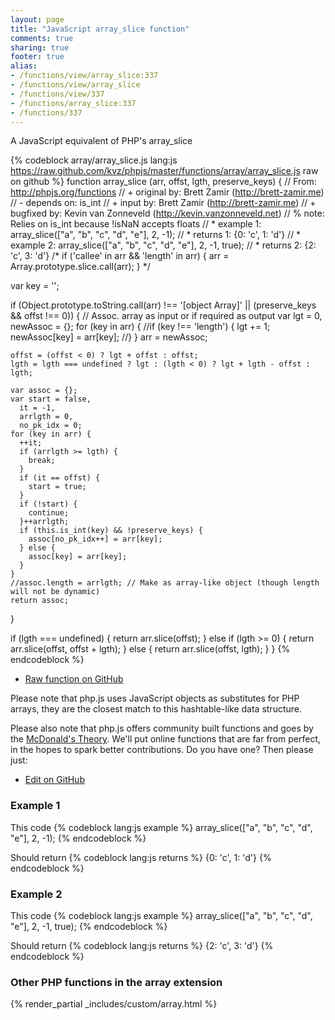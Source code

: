 ```yaml
---
layout: page
title: "JavaScript array_slice function"
comments: true
sharing: true
footer: true
alias:
- /functions/view/array_slice:337
- /functions/view/array_slice
- /functions/view/337
- /functions/array_slice:337
- /functions/337
---
```

<!-- Generated by Rakefile:build -->
A JavaScript equivalent of PHP's array_slice

{% codeblock array/array_slice.js lang:js https://raw.github.com/kvz/phpjs/master/functions/array/array_slice.js raw on github %}
function array_slice (arr, offst, lgth, preserve_keys) {
  // From: http://phpjs.org/functions
  // +   original by: Brett Zamir (http://brett-zamir.me)
  // -    depends on: is_int
  // +      input by: Brett Zamir (http://brett-zamir.me)
  // +   bugfixed by: Kevin van Zonneveld (http://kevin.vanzonneveld.net)
  // %          note: Relies on is_int because !isNaN accepts floats
  // *     example 1: array_slice(["a", "b", "c", "d", "e"], 2, -1);
  // *     returns 1: {0: 'c', 1: 'd'}
  // *     example 2: array_slice(["a", "b", "c", "d", "e"], 2, -1, true);
  // *     returns 2: {2: 'c', 3: 'd'}
/*
  if ('callee' in arr && 'length' in arr) {
    arr = Array.prototype.slice.call(arr);
  }
  */

  var key = '';

  if (Object.prototype.toString.call(arr) !== '[object Array]' ||
    (preserve_keys && offst !== 0)) { // Assoc. array as input or if required as output
    var lgt = 0,
      newAssoc = {};
    for (key in arr) {
      //if (key !== 'length') {
      lgt += 1;
      newAssoc[key] = arr[key];
      //}
    }
    arr = newAssoc;

    offst = (offst < 0) ? lgt + offst : offst;
    lgth = lgth === undefined ? lgt : (lgth < 0) ? lgt + lgth - offst : lgth;

    var assoc = {};
    var start = false,
      it = -1,
      arrlgth = 0,
      no_pk_idx = 0;
    for (key in arr) {
      ++it;
      if (arrlgth >= lgth) {
        break;
      }
      if (it == offst) {
        start = true;
      }
      if (!start) {
        continue;
      }++arrlgth;
      if (this.is_int(key) && !preserve_keys) {
        assoc[no_pk_idx++] = arr[key];
      } else {
        assoc[key] = arr[key];
      }
    }
    //assoc.length = arrlgth; // Make as array-like object (though length will not be dynamic)
    return assoc;
  }

  if (lgth === undefined) {
    return arr.slice(offst);
  } else if (lgth >= 0) {
    return arr.slice(offst, offst + lgth);
  } else {
    return arr.slice(offst, lgth);
  }
}
{% endcodeblock %}

 - [Raw function on GitHub](https://github.com/kvz/phpjs/blob/master/functions/array/array_slice.js)

Please note that php.js uses JavaScript objects as substitutes for PHP arrays, they are 
the closest match to this hashtable-like data structure. 

Please also note that php.js offers community built functions and goes by the 
[McDonald's Theory](https://medium.com/what-i-learned-building/9216e1c9da7d). We'll put online 
functions that are far from perfect, in the hopes to spark better contributions. 
Do you have one? Then please just: 

 - [Edit on GitHub](https://github.com/kvz/phpjs/edit/master/functions/array/array_slice.js)

### Example 1
This code
{% codeblock lang:js example %}
array_slice(["a", "b", "c", "d", "e"], 2, -1);
{% endcodeblock %}

Should return
{% codeblock lang:js returns %}
{0: 'c', 1: 'd'}
{% endcodeblock %}

### Example 2
This code
{% codeblock lang:js example %}
array_slice(["a", "b", "c", "d", "e"], 2, -1, true);
{% endcodeblock %}

Should return
{% codeblock lang:js returns %}
{2: 'c', 3: 'd'}
{% endcodeblock %}


### Other PHP functions in the array extension
{% render_partial _includes/custom/array.html %}
